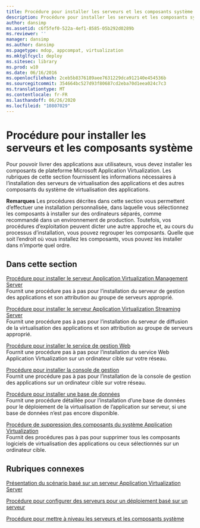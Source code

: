 ```yaml
---
title: Procédure pour installer les serveurs et les composants système
description: Procédure pour installer les serveurs et les composants système
author: dansimp
ms.assetid: c6f5fef0-522a-4ef1-8585-05b292d0289b
ms.reviewer: ''
manager: dansimp
ms.author: dansimp
ms.pagetype: mdop, appcompat, virtualization
ms.mktglfcycl: deploy
ms.sitesec: library
ms.prod: w10
ms.date: 06/16/2016
ms.openlocfilehash: 2ceb5b8376189aee7631229dca912140e454536b
ms.sourcegitcommit: 354664bc527d93f80687cd2eba70d1eea024c7c3
ms.translationtype: MT
ms.contentlocale: fr-FR
ms.lasthandoff: 06/26/2020
ms.locfileid: "10807029"
---
```

# Procédure pour installer les serveurs et les composants système


Pour pouvoir livrer des applications aux utilisateurs, vous devez installer les composants de plateforme Microsoft Application Virtualization. Les rubriques de cette section fournissent les informations nécessaires à l’installation des serveurs de virtualisation des applications et des autres composants du système de virtualisation des applications.

**Remarques**  Les procédures décrites dans cette section vous permettent d’effectuer une installation personnalisée, dans laquelle vous sélectionnez les composants à installer sur des ordinateurs séparés, comme recommandé dans un environnement de production. Toutefois, vos procédures d’exploitation peuvent dicter une autre approche et, au cours du processus d’installation, vous pouvez regrouper les composants. Quelle que soit l’endroit où vous installez les composants, vous pouvez les installer dans n’importe quel ordre.

 

## Dans cette section


<a href="" id="how-to-install-application-virtualization-management-server"></a>[Procédure pour installer le serveur Application Virtualization Management Server](how-to-install-application-virtualization-management-server.md)  
Fournit une procédure pas à pas pour l’installation du serveur de gestion des applications et son attribution au groupe de serveurs approprié.

<a href="" id="how-to-install-the-application-virtualization-streaming-server"></a>[Procédure pour installer le serveur Application Virtualization Streaming Server](how-to-install-the-application-virtualization-streaming-server.md)  
Fournit une procédure pas à pas pour l’installation du serveur de diffusion de la virtualisation des applications et son attribution au groupe de serveurs approprié.

<a href="" id="how-to-install-the-management-web-service"></a>[Procédure pour installer le service de gestion Web](how-to-install-the-management-web-service.md)  
Fournit une procédure pas à pas pour l’installation du service Web Application Virtualization sur un ordinateur cible sur votre réseau.

<a href="" id="how-to-install-the-management-console"></a>[Procédure pour installer la console de gestion](how-to-install-the-management-console.md)  
Fournit une procédure pas à pas pour l’installation de la console de gestion des applications sur un ordinateur cible sur votre réseau.

<a href="" id="how-to-install-a-database"></a>[Procédure pour installer une base de données](how-to-install-a-database.md)  
Fournit une procédure détaillée pour l’installation d’une base de données pour le déploiement de la virtualisation de l’application sur serveur, si une base de données n’est pas encore disponible.

<a href="" id="how-to-remove-the-application-virtualization-system-components"></a>[Procédure de suppression des composants du système Application Virtualization](how-to-remove-the-application-virtualization-system-components.md)  
Fournit des procédures pas à pas pour supprimer tous les composants logiciels de virtualisation des applications ou ceux sélectionnés sur un ordinateur cible.

## Rubriques connexes


[Présentation du scénario basé sur un serveur Application Virtualization Server](application-virtualization-server-based-scenario-overview.md)

[Procédure pour configurer des serveurs pour un déploiement basé sur un serveur](how-to-configure-servers-for-server-based-deployment.md)

[Procédure pour mettre à niveau les serveurs et les composants système](how-to-upgrade-the-servers-and-system-components.md)

 

 





